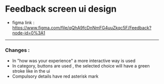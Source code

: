 # Feedback screen ui design
- figma link : https://www.figma.com/file/qQhA9fcDnNmFG4uuZkqc5F/Feedback?node-id=0%3A1
--------
###   Changes :
- In "how was your experience" a more interactive way is used
- In category, buttons are used , the selected choice will have a green stroke like in the ui 
- Compulsory details have red asterisk mark
